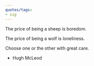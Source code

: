 ```yaml
---
quotes/tags:
- sig
---
```




The price of being a sheep is boredom.

The price of being a wolf is loneliness.

Choose one or the other with great care.

- Hugh McLeod